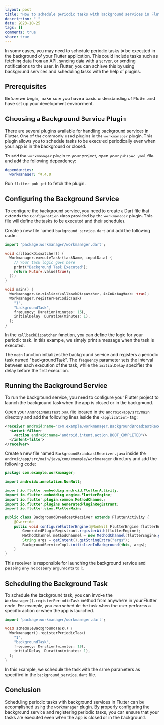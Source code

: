 ```yaml
---
layout: post
title: "How to schedule periodic tasks with background services in Flutter"
description: " "
date: 2023-10-25
tags: []
comments: true
share: true
---
```


In some cases, you may need to schedule periodic tasks to be executed in the background of your Flutter application. This could include tasks such as fetching data from an API, syncing data with a server, or sending notifications to the user. In Flutter, you can achieve this by using background services and scheduling tasks with the help of plugins.

## Prerequisites

Before we begin, make sure you have a basic understanding of Flutter and have set up your development environment.

## Choosing a Background Service Plugin

There are several plugins available for handling background services in Flutter. One of the commonly used plugins is the `workmanager` plugin. This plugin allows you to schedule tasks to be executed periodically even when your app is in the background or closed.

To add the `workmanager` plugin to your project, open your `pubspec.yaml` file and add the following dependency:

```yaml
dependencies:
  workmanager: ^0.4.0
```

Run `flutter pub get` to fetch the plugin.

## Configuring the Background Service

To configure the background service, you need to create a Dart file that extends the `Configuration` class provided by the `workmanager` plugin. This file will define the tasks to be executed and their schedules.

Create a new file named `background_service.dart` and add the following code:

```dart
import 'package:workmanager/workmanager.dart';

void callbackDispatcher() {
  Workmanager.executeTask((taskName, inputData) {
    // Your task logic goes here
    print("Background Task Executed");
    return Future.value(true);
  });
}

void main() {
  Workmanager.initialize(callbackDispatcher, isInDebugMode: true);
  Workmanager.registerPeriodicTask(
    "1",
    "backgroundTask",
    frequency: Duration(minutes: 15),
    initialDelay: Duration(minutes: 1),
  );
}
```

In the `callbackDispatcher` function, you can define the logic for your periodic task. In this example, we simply print a message when the task is executed.

The `main` function initializes the background service and registers a periodic task named "backgroundTask". The `frequency` parameter sets the interval between each execution of the task, while the `initialDelay` specifies the delay before the first execution.

## Running the Background Service

To run the background service, you need to configure your Flutter project to launch the background task when the app is closed or in the background.

Open your `AndroidManifest.xml` file located in the `android/app/src/main` directory and add the following lines inside the `<application>` tag:

```xml
<receiver android:name="com.example.workmanager.BackgroundBroadcastReceiver">
  <intent-filter>
    <action android:name="android.intent.action.BOOT_COMPLETED"/>
  </intent-filter>
</receiver>
```

Create a new file named `BackgroundBroadcastReceiver.java` inside the `android/app/src/main/java/com/example/workmanager` directory and add the following code:

```java
package com.example.workmanager;

import androidx.annotation.NonNull;

import io.flutter.embedding.android.FlutterActivity;
import io.flutter.embedding.engine.FlutterEngine;
import io.flutter.plugin.common.MethodChannel;
import io.flutter.plugins.GeneratedPluginRegistrant;
import io.flutter.view.FlutterMain;

public class BackgroundBroadcastReceiver extends FlutterActivity {
    @Override
    public void configureFlutterEngine(@NonNull FlutterEngine flutterEngine) {
        GeneratedPluginRegistrant.registerWith(flutterEngine);
        MethodChannel methodChannel = new MethodChannel(flutterEngine.getDartExecutor().getBinaryMessenger(), "com.example.workmanager");
        String args = getIntent().getStringExtra("args");
        BackgroundServiceImpl.initializeInBackground(this, args);
    }
}
```

This receiver is responsible for launching the background service and passing any necessary arguments to it.

## Scheduling the Background Task

To schedule the background task, you can invoke the `Workmanager().registerPeriodicTask` method from anywhere in your Flutter code. For example, you can schedule the task when the user performs a specific action or when the app is launched.

```dart
import 'package:workmanager/workmanager.dart';

void scheduleBackgroundTask() {
  Workmanager().registerPeriodicTask(
    "1",
    "backgroundTask",
    frequency: Duration(minutes: 15),
    initialDelay: Duration(minutes: 1),
  );
}
```

In this example, we schedule the task with the same parameters as specified in the `background_service.dart` file.

## Conclusion

Scheduling periodic tasks with background services in Flutter can be accomplished using the `workmanager` plugin. By properly configuring the background service and registering periodic tasks, you can ensure that your tasks are executed even when the app is closed or in the background.